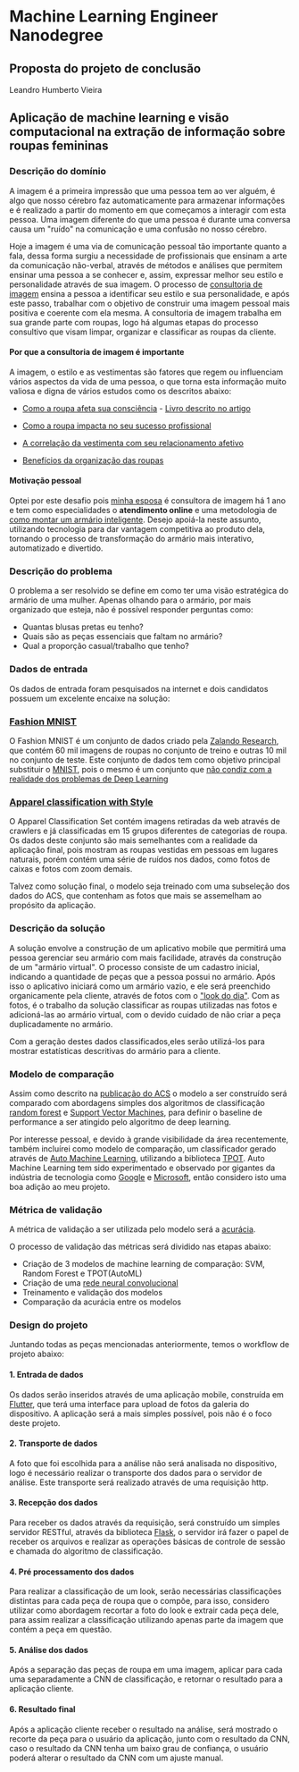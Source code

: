 # Machine Learning Engineer Nanodegree
## Proposta do projeto de conclusão
Leandro Humberto Vieira

## Aplicação de machine learning e visão computacional na extração de informação sobre roupas femininas

### Descrição do domínio

  A imagem é a primeira impressão que uma pessoa tem ao ver alguém, é algo que nosso cérebro faz automaticamente para armazenar informações e é realizado a partir do momento em que começamos a interagir com esta pessoa. Uma imagem diferente do que uma pessoa é durante uma conversa causa um "ruído" na comunicação e uma confusão no nosso cérebro.
 
  Hoje a imagem é uma via de comunicação pessoal tão importante quanto a fala, dessa forma surgiu a necessidade de profissionais que ensinam a arte da comunicação não-verbal, através de métodos e análises que permitem ensinar uma pessoa a se conhecer e, assim, expressar melhor seu estilo e personalidade através de sua imagem. O processo de [consultoria de imagem](https://en.wikipedia.org/wiki/Image_consulting) ensina a pessoa a identificar seu estilo e sua personalidade, e após este passo, trabalhar com o objetivo de construir uma imagem pessoal mais positiva e coerente com ela mesma.
  A consultoria de imagem trabalha em sua grande parte com roupas, logo há algumas etapas do processo consultivo que visam limpar, organizar e classificar as roupas da cliente.
  
#### Por que a consultoria de imagem é importante

A imagem, o estilo e as vestimentas são fatores que regem ou influenciam vários aspectos da vida de uma pessoa, o que torna esta informação muito valiosa e digna de vários estudos como os descritos abaixo:

* [Como a roupa afeta sua consciência](http://www.dailymail.co.uk/sciencetech/article-2644076/You-DRESS-Clothing-significant-effect-self-esteem-confidence-claims-expert.html) - [Livro descrito no artigo](https://www.amazon.com/Mind-What-You-Wear-Psychology-ebook/dp/B00KBTB3NS/ref=sr_1_1?ie=UTF8&qid=1454635783&sr=8-1&keywords=Mind+What+You+Wear)

* [Como a roupa impacta no seu sucesso profissional](http://www.businessinsider.com/how-your-clothing-impacts-your-success-2014-8)
* [A correlação da vestimenta com seu relacionamento afetivo](https://www.meetmindful.com/the-way-you-dress/)
* [Benefícios da organização das roupas](https://www.janeisatomas.com.br/6-vantagens-de-ter-um-closet-organizado/)

#### Motivação pessoal

  Optei por este desafio pois [minha esposa](https://www.instagram.com/karinataniaconsultoria/?hl=pt-br) é consultora de imagem há 1 ano e tem como especialidades o **atendimento online** e uma metodologia de [como montar um armário inteligente](https://www.youtube.com/watch?v=QSFPt3cG6CQ&t=2340s). Desejo apoiá-la neste assunto, utilizando tecnologia para dar vantagem competitiva ao produto dela, tornando o processo de transformação do armário mais interativo, automatizado e divertido.
  
### Descrição do problema

O problema a ser resolvido se define em como ter uma visão estratégica do armário de uma mulher. Apenas olhando para o armário, por mais organizado que esteja, não é possível responder perguntas como:

* Quantas blusas pretas eu tenho?
* Quais são as peças essenciais que faltam no armário?
* Qual a proporção casual/trabalho que tenho?

### Dados de entrada

Os dados de entrada foram pesquisados na internet e dois candidatos possuem um excelente encaixe na solução: 

### [Fashion MNIST](https://github.com/zalandoresearch/fashion-mnist)

  O Fashion MNIST é um conjunto de dados criado pela [Zalando Research](https://research.zalando.com/), que contém 60 mil imagens de roupas no conjunto de treino e outras 10 mil no conjunto de teste. Este conjunto de dados tem como objetivo principal substituir o [MNIST](http://yann.lecun.com/exdb/mnist/), pois o mesmo é um conjunto que [não condiz com a realidade dos problemas de Deep Learning](https://twitter.com/fchollet/status/852592598128615424)

### [Apparel classification with Style](http://www.vision.ee.ethz.ch/~lbossard/projects/accv12/index.html)

  O Apparel Classification Set contém imagens retiradas da web através de crawlers e já classificadas em 15 grupos diferentes de categorias de roupa. Os dados deste conjunto são mais semelhantes com a realidade da aplicação final, pois mostram as roupas vestidas em pessoas em lugares naturais, porém contém uma série de ruídos nos dados, como fotos de caixas e fotos com zoom demais.
  
  Talvez como solução final, o modelo seja treinado com uma subseleção dos dados do ACS, que contenham as fotos que mais se assemelham ao propósito da aplicação.
  
### Descrição da solução

  A solução envolve a construção de um aplicativo mobile que permitirá uma pessoa gerenciar seu armário com mais facilidade, através da construção de um "armário virtual". O processo consiste de um cadastro inicial, indicando a quantidade de peças que a pessoa possui no armário. Após isso o aplicativo iniciará como um armário vazio, e ele será preenchido organicamente pela cliente, através de fotos com o ["look do dia"](https://www.instagram.com/p/BfoDmWrnYLb/?hl=pt-br&taken-by=karinataniaconsultoria). Com as fotos, é o trabalho da solução classificar as roupas utilizadas nas fotos e adicioná-las ao armário virtual, com o devido cuidado de não criar a peça duplicadamente no armário.
  
  Com a geração destes dados classificados,eles serão utilizá-los para mostrar estatísticas descritivas do armário para a cliente.

### Modelo de comparação

  Assim como descrito na [publicação do ACS](http://www.vision.ee.ethz.ch/~lbossard/projects/accv12/accv12_apparel-classification-with-style.pdf) o modelo a ser construído será comparado com abordagens simples dos algoritmos de classificação [random forest](https://en.wikipedia.org/wiki/Random_forest) e [Support Vector Machines](https://en.wikipedia.org/wiki/Support_vector_machine), para definir o baseline de performance a ser atingido pelo algoritmo de deep learning.
  
  Por interesse pessoal, e devido à grande visibilidade da área recentemente, também incluírei como modelo de comparação, um classificador gerado através de [Auto Machine Learning](https://automl.info/), utilizando a biblioteca [TPOT](http://epistasislab.github.io/tpot/). Auto Machine Learning tem sido experimentado e observado por gigantes da indústria de tecnologia como [Google](https://cloud.google.com/automl/) e [Microsoft](https://www.microsoft.com/en-us/research/blog/automl-challenge-leap-forward-machine-learning-competitions/), então considero isto uma boa adição ao meu projeto.  

### Métrica de validação

A métrica de validação a ser utilizada pelo modelo será a [acurácia](https://en.wikipedia.org/wiki/Accuracy_and_precision).

O processo de validação das métricas será dividido nas etapas abaixo:

* Criação de 3 modelos de machine learning de comparação: SVM, Random Forest e TPOT(AutoML)
* Criação de uma [rede neural convolucional](https://pt.wikipedia.org/wiki/Rede_neural_convolucional)
* Treinamento e validação dos modelos
* Comparação da acurácia entre os modelos
  
### Design do projeto

Juntando todas as peças mencionadas anteriormente, temos o workflow de projeto abaixo:

#### 1. Entrada de dados
  Os dados serão inseridos através de uma aplicação mobile, construída em [Flutter](https://flutter.io/), que terá uma interface para upload de fotos da galeria do dispositivo. A aplicação será a mais simples possível, pois não é o foco deste projeto.
#### 2. Transporte de dados
  A foto que foi escolhida para a análise não será analisada no dispositivo, logo é necessário realizar o transporte dos dados para o servidor de análise. Este transporte será realizado através de uma requisição http.
#### 3. Recepção dos dados
  Para receber os dados através da requisição, será construído um simples servidor RESTful, através da biblioteca [Flask](http://flask.pocoo.org/), o servidor irá fazer o papel de receber os arquivos e realizar as operações básicas de controle de sessão e chamada do algoritmo de classificação.
#### 4. Pré processamento dos dados
  Para realizar a classificação de um look, serão necessárias classificações distintas para cada peça de roupa que o compõe, para isso, considero utilizar como abordagem recortar a foto do look e extrair cada peça dele, para assim realizar a classificação utilizando apenas parte da imagem que contém a peça em questão.
#### 5. Análise dos dados
  Após a separação das peças de roupa em uma imagem, aplicar para cada uma separadamente a CNN de classificação, e retornar o resultado para a aplicação cliente.
#### 6. Resultado final
  Após a aplicação cliente receber o resultado na análise, será mostrado o recorte da peça para o usuário da aplicação, junto com o resultado da CNN, caso o resultado da CNN tenha um baixo grau de confiança, o usuário poderá alterar o resultado da CNN com um ajuste manual.
